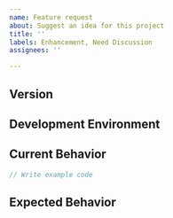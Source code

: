 ```yaml
---
name: Feature request
about: Suggest an idea for this project
title: ''
labels: Enhancement, Need Discussion
assignees: ''

---
```


<!--
Thank you for your contribution.

When it comes to write an issue, please, use the template below.
To use the template is mandatory for submit new issue and we won't reply the issue that without the template.

And you can write template's contents in Korean also.
-->

<!-- TEMPLATE -->

## Version
<!-- Write the version of the chart you are currently using. -->

## Development Environment
<!-- Write the browser type, OS and so on -->

## Current Behavior
<!-- Write a description of the current operation. You can add sample code, 'CodePen' or 'jsfiddle' links. -->

```js
// Write example code
```

## Expected Behavior
<!-- Write a description of the future action. -->
